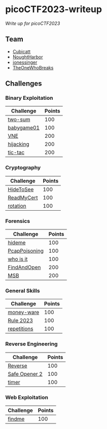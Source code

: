 # picoCTF2023-writeup
_Write up for picoCTF2023_

## Team

- [Cubicatt](https://github.com/pmphan)
- [NoughtHarbor](https://github.com/NoughtHarbor)
- [jonessinger](https://play.picoctf.org/users/jonessinger)
- [TheOneWhoBreaks](https://play.picoctf.org/users/TheOneWhoBreaks)

## Challenges

### Binary Exploitation

|Challenge|Points|
|---|---|
|[two-sum](./binary_exploitation/two-sum/)|100|
|[babygame01](./binary_exploitation/babygame01/)|100|
|[VNE](./binary_exploitation/VNE/)|200|
|[hijacking](./binary_exploitation/hijacking/)|200|
|[tic-tac](./binary_exploitation/tic-tac/)|200|

### Cryptography

|Challenge|Points|
|---|---|
|[HideToSee](./cryptography/HideToSee/)|100|
|[ReadMyCert](./cryptography/ReadMyCert/)|100|
|[rotation](./cryptography/rotation/)|100|

### Forensics

|Challenge|Points|
|---|---|
|[hideme](./forensics/hideme/)|100|
|[PcapPoisoning](./forensics/PcapPoisoning/)|100|
|[who is it](./forensics/who_is_it/)|100|
|[FindAndOpen](./forensics/FindAndOpen/)|200|
|[MSB](./forensics/MSB/)|200|

### General Skills

|Challenge|Points|
|---|---|
|[money-ware]()|100|
|[Rule 2023]()|100|
|[repetitions]()|100|

### Reverse Engineering

|Challenge|Points|
|---|---|
|[Reverse]()|100|
|[Safe Opener 2]()|100|
|[timer]()|100|

### Web Exploitation

|Challenge|Points|
|---|---|
|[findme]()|100|


